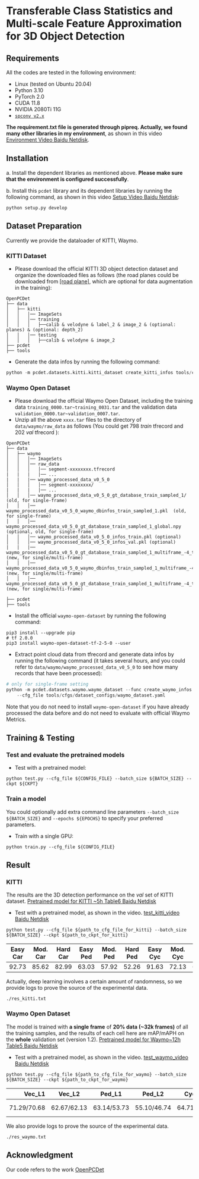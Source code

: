 # Transferable Class Statistics and Multi-scale Feature Approximation for 3D Object Detection

## Requirements
All the codes are tested in the following environment:
* Linux (tested on Ubuntu 20.04)
* Python 3.10
* PyTorch 2.0
* CUDA 11.8
* NVIDIA 2080Ti 11G
* [`spconv v2.x`](https://github.com/traveller59/spconv)

**The requirement.txt file is generated through pipreq. Actually, we found many other libraries in my environment**, as shown in this video [Environment Video Baidu Netdisk](https://pan.baidu.com/s/1gjsPknpqFZpHoAJ5h6VS6g?pwd=7g28).

## Installation
a. Install the dependent libraries as mentioned above. **Please make sure that the environment is configured successfully**.
 
b. Install this `pcdet` library and its dependent libraries by running the following command, as shown in this video [Setup Video Baidu Netdisk](https://pan.baidu.com/s/1BJFyXH9I5eSYpGxsR2cXsQ?pwd=hb7x):
```shell
python setup.py develop
```

## Dataset Preparation

Currently we provide the dataloader of KITTI, Waymo. 

### KITTI Dataset
* Please download the official KITTI 3D object detection dataset and organize the downloaded files as follows (the road planes could be downloaded from [[road plane]](https://drive.google.com/file/d/1d5mq0RXRnvHPVeKx6Q612z0YRO1t2wAp/view?usp=sharing), which are optional for data augmentation in the training):


```
OpenPCDet
├── data
│   ├── kitti
│   │   │── ImageSets
│   │   │── training
│   │   │   ├──calib & velodyne & label_2 & image_2 & (optional: planes) & (optional: depth_2)
│   │   │── testing
│   │   │   ├──calib & velodyne & image_2
├── pcdet
├── tools
```

* Generate the data infos by running the following command: 
```python 
python -m pcdet.datasets.kitti.kitti_dataset create_kitti_infos tools/cfgs/dataset_configs/kitti_dataset.yaml
```
### Waymo Open Dataset
* Please download the official Waymo Open Dataset, 
including the training data `training_0000.tar~training_0031.tar` and the validation 
data `validation_0000.tar~validation_0007.tar`.
* Unzip all the above `xxxx.tar` files to the directory of `data/waymo/raw_data` as follows (You could get 798 *train* tfrecord and 202 *val* tfrecord ):  
```
OpenPCDet
├── data
│   ├── waymo
│   │   │── ImageSets
│   │   │── raw_data
│   │   │   │── segment-xxxxxxxx.tfrecord
|   |   |   |── ...
|   |   |── waymo_processed_data_v0_5_0
│   │   │   │── segment-xxxxxxxx/
|   |   |   |── ...
│   │   │── waymo_processed_data_v0_5_0_gt_database_train_sampled_1/  (old, for single-frame)
│   │   │── waymo_processed_data_v0_5_0_waymo_dbinfos_train_sampled_1.pkl  (old, for single-frame)
│   │   │── waymo_processed_data_v0_5_0_gt_database_train_sampled_1_global.npy (optional, old, for single-frame)
│   │   │── waymo_processed_data_v0_5_0_infos_train.pkl (optional)
│   │   │── waymo_processed_data_v0_5_0_infos_val.pkl (optional)
|   |   |── waymo_processed_data_v0_5_0_gt_database_train_sampled_1_multiframe_-4_to_0 (new, for single/multi-frame)
│   │   │── waymo_processed_data_v0_5_0_waymo_dbinfos_train_sampled_1_multiframe_-4_to_0.pkl (new, for single/multi-frame)
│   │   │── waymo_processed_data_v0_5_0_gt_database_train_sampled_1_multiframe_-4_to_0_global.np  (new, for single/multi-frame)
 
├── pcdet
├── tools
```
* Install the official `waymo-open-dataset` by running the following command: 
```shell script
pip3 install --upgrade pip
# tf 2.0.0
pip3 install waymo-open-dataset-tf-2-5-0 --user
```

* Extract point cloud data from tfrecord and generate data infos by running the following command (it takes several hours, 
and you could refer to `data/waymo/waymo_processed_data_v0_5_0` to see how many records that have been processed): 
```python 
# only for single-frame setting
python -m pcdet.datasets.waymo.waymo_dataset --func create_waymo_infos \
    --cfg_file tools/cfgs/dataset_configs/waymo_dataset.yaml
```

Note that you do not need to install `waymo-open-dataset` if you have already processed the data before and do not need to evaluate with official Waymo Metrics. 

## Training & Testing

### Test and evaluate the pretrained models
* Test with a pretrained model: 
```shell script
python test.py --cfg_file ${CONFIG_FILE} --batch_size ${BATCH_SIZE} --ckpt ${CKPT}
```


### Train a model
You could optionally add extra command line parameters `--batch_size ${BATCH_SIZE}` and `--epochs ${EPOCHS}` to specify your preferred parameters. 
  
* Train with a single GPU:
```shell script
python train.py --cfg_file ${CONFIG_FILE}
```
## Result

### KITTI
The results are the 3D detection performance on the *val* set of KITTI dataset. [Pretrained model for KITTI ~5h Table6 Baidu Netdisk](https://pan.baidu.com/s/1Nz0FObDQFVo0Wm2YVkhH9Q?pwd=8mdp)
* Test with a pretrained model, as shown in the video. [test_kitti_video Baidu Netdisk](https://pan.baidu.com/s/1ml9H0JyEAmB6HRbgo1lPUA?pwd=23ts) 
```shell script
python test.py --cfg_file ${path_to_cfg_file_for_kitti} --batch_size ${BATCH_SIZE} --ckpt ${path_to_ckpt_for_kitti}
```
| Easy Car |Mod. Car |Hard Car | Easy Ped |Mod. Ped |Hard Ped | Easy Cyc | Mod. Cyc | Hard Cyc | 
|:-------:|:-------:|:-------:|:-------:|:-------:|:-------:|:-------:|:-------:|:-------:|
| 92.73|  85.62|  82.99|  63.03|  57.92|  52.26|  91.63|  72.13|  67.48| 

Actually, deep learning involves a certain amount of randomness, so we provide logs to prove the source of the experimental data.
```shell script
./res_kitti.txt
```

### Waymo Open Dataset
The model is trained with **a single frame** of **20% data (~32k frames)** of all the training samples, and the results of each cell here are mAP/mAPH on the **whole** validation set (version 1.2). [Pretrained model for Waymo~12h Table5 Baidu Netdisk](https://pan.baidu.com/s/1R2_jE-ADWclzuqUVkouGrQ?pwd=uvvb)    
* Test with a pretrained model, as shown in the video. [test_waymo_video Baidu Netdisk](https://pan.baidu.com/s/1KxkfFDsfwwH7V4FBCNPjCw?pwd=tnyh) 
```shell script
python test.py --cfg_file ${path_to_cfg_file_for_waymo} --batch_size ${BATCH_SIZE} --ckpt ${path_to_ckpt_for_waymo}
```
| Vec_L1 | Vec_L2 | Ped_L1 | Ped_L2 | Cyc_L1 | Cyc_L2 |  
|----------:|:-------:|:-------:|:-------:|:-------:|:-------:|
| 71.29/70.68|62.67/62.13|63.14/53.73	|55.10/46.74|	64.71/62.61 |	62.24 /60.22 | 


We also provide logs to prove the source of the experimental data.
```shell script
./res_waymo.txt
```
## Acknowledgment
Our code refers to the work [OpenPCDet](https://github.com/open-mmlab/OpenPCDet)
